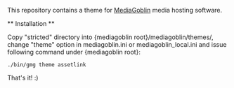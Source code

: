 This repository contains a theme for [MediaGoblin](http://mediagoblin.org) media hosting software.

** Installation **

Copy "stricted" directory into {mediagoblin root}/mediagoblin/themes/, change "theme" option in mediagoblin.ini or mediagoblin_local.ini and issue following command under {mediagoblin root}:

    ./bin/gmg theme assetlink

That's it! :)
